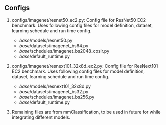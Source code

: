 ## Configs

1. configs/imagenet/resnet50_ec2.py: Config file for ResNet50 EC2 benchmark. Uses following config files for model 
definition, dataset, learning schedule and run time config.
    - _base_/models/resnet50.py
    - _base_/datasets/imagenet_bs64.py
    - _base_/schedules/imagenet_bs2048_coslr.py
    - _base_/default_runtime.py
    
2. configs/imagenet/resnext101_32x8d_ec2.py: Config file for ResNext101 EC2 benchmark. Uses following config files for model 
definition, dataset, learning schedule and run time config.
    - _base_/models/resnext101_32x8d.py
    - _base_/datasets/imagenet_bs32.py
    - _base_/schedules/imagenet_bs256.py
    - _base_/default_runtime.py
        
3. Remaining files are from mmClassification, to be used in future for while integrating different models.

